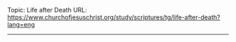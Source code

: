 Topic: Life after Death
URL: https://www.churchofjesuschrist.org/study/scriptures/tg/life-after-death?lang=eng

---

